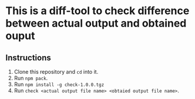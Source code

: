 # This is a diff-tool to check difference between actual output and obtained ouput

## Instructions

1. Clone this repository and `cd` into it.
2. Run `npm pack`.
3. Run `npm install -g check-1.0.0.tgz`
4. Run `check <actual output file name> <obtaied output file name>`.